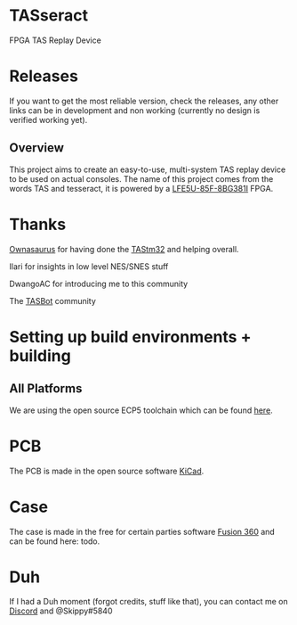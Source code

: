 # TASseract
FPGA TAS Replay Device

# Releases
If you want to get the most reliable version, check the releases, any other links can be in development and non working (currently no design is verified working yet).

## Overview
This project aims to create an easy-to-use, multi-system TAS replay device to be used on actual consoles. The name of this project comes from the words TAS and tesseract, it is powered by a [LFE5U-85F-8BG381I](https://www.latticesemi.com/Products/FPGAandCPLD/ECP5) FPGA.

# Thanks
[Ownasaurus](https://github.com/Ownasaurus) for having done the [TAStm32](https://github.com/Ownasaurus/TAStm32) and helping overall.

Ilari for insights in low level NES/SNES stuff

DwangoAC for introducing me to this community

The [TASBot](http://discord.tas.bot) community

# Setting up build environments + building

## All Platforms
We are using the open source ECP5 toolchain which can be found [here](https://github.com/xobs/ecp5-toolchain).

# PCB
The PCB is made in the open source software [KiCad](https://kicad-pcb.org/).

# Case
The case is made in the free for certain parties software [Fusion 360](http://fusion360.autodesk.com) and can be found here: todo.

# Duh
If I had a Duh moment (forgot credits, stuff like that), you can contact me on [Discord](http://discord.tas.bot) and @Skippy#5840
